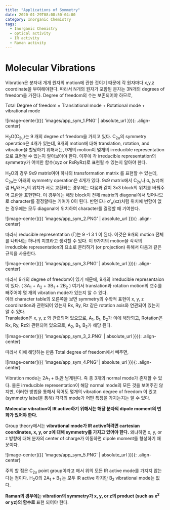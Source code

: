 ```yaml
---
title: "Applications of Symmetry"
date: 2020-01-29T08:08:50-04:00
category: Inorganic Chemistry
tags:
  - Inorganic Chemistry
  - optical activity
  - IR activity
  - Raman activity
---
```




# Molecular Vibrations
Vibration은 분자내 개개 원자의 motion에 관한 것이기 때문에 각 원자마다 x,y,z coordinate을 부여해야한다.
따라서 N개의 원자가 포함된 분자는 3N개의 degrees of freedom을 가진다. Degree of freedom의 수는 보존되어야 하므로,  

<p class="text-center"> Total Degree of freedom = Translational mode + Rotational mode + vibrational mode </p>

![image-center]({{ 'images/app_sym_1.PNG' | absolute_url }}){: .align-center}

H<sub>2</sub>O(C<sub>2υ</sub>)는 9 개의 degree of freedom을 가지고 있다. C<sub>2υ</sub>의 symmetry operation은 4개가 있는데, 
9개의 motion에 대해 translation, rotation, and vibration을 할당하기 위해서는, 9개의 motion이 몇개의 irreducible representation으로 표현될 수 있는지 알아보아야 한다. 이후에 각 irreducible representation의 symmetry가 어떠한 함수(xyz or RxRyRz)로 표현될 수 있는지 알아야 한다.

H<sub>2</sub>O의 경우 9x9 matrix여야 하나의 transformation matrix 를 표현할 수 있는데, C<sub>2υ</sub>는 아래의 symmetry operation은 4개가 있다.
9x9 matrix에서 C<sub>2υ</sub>나 σ<sub>υ</sub>(yz)처럼 H<sub>a</sub>와 H<sub>b</sub>의 위치가 서로 교환되는 경우에는 다음과 같이  3x3 block의 위치를 바꿔주어 교환을 표현한다. 이 경우에는 해당 block이 전체 matrix의 diagonal에서 벗어나므로 character를 결정할때는 기여가 0이 된다.
반면 E나 σ′<sub>υ</sub>(xz)처럼 위치에 변함이 없는 경우에는 모두 diagonal에 위치하여 character를 결정할 때 기여한다.

![image-center]({{ 'images/app_sym_2.PNG' | absolute_url }}){: .align-center}

따라서 reducible representation (Γ)는 9 -1 3 1 이 된다. 이것은 9개의 motion 전체를 나타내는 하나의 지표라고 생각할 수 있다.
이 9가지의 motion을 각각의 irreducible representation의 요소로 분리하기 (or projection) 위해서 다음과 같은 규칙을 사용한다.

![image-center]({{ 'images/app_sym_3.PNG' | absolute_url }}){: .align-center}
 
따라서 9개의 degree of freedom이 있기 때문에, 9개의 irreducible representaion이 있다. ( 3A<sub>1</sub> + A<sub>2</sub> + 3B<sub>1</sub> + 2B<sub>2</sub> ) 여기서 translation과 rotation motion의 갯수를 빼주어야 몇 개의 vibration mode가 있는지 알 수 있다.  
아래 character table의 오른쪽을 보면 symmetry의 수학적 표현이 x, y, z coordination과 관련되어 있는지 Rx, Ry, Rz 같은 rotation axis와 연관되어 있는지 알 수 있다.  
Translation은 x, y, z 와 관련되어 있으므로, A<sub>1</sub>, B<sub>1</sub>, B<sub>2</sub>가 이에 해당되고, Rotation은 Rx, Ry, Rz와 관련되어 있으므로, A<sub>2</sub>, B<sub>1</sub>, B<sub>2</sub>가 해당 된다. 

![image-center]({{ 'images/app_sym_3_2.PNG' | absolute_url }}){: .align-center}

따라서 이에 해당하는 만큼 Total degree of freedom에서 빼주면,  

![image-center]({{ 'images/app_sym_4.PNG' | absolute_url }}){: .align-center}

Vibration mode는 2A<sub>1</sub> + B<sub>1</sub>만 남게된다. 즉 총 3개의 normal mode가 존재할 수 있다.
물론 irreducible representation이 해당 normal mode의 모든 것을 보여주진 않지만, 이러한 방법을 통해서 적어도 몇개의 vibration degree of freedom 이 있고 (symmetry label을 통해) 각각의 mode가 어떤 특징을 가지는지는 알 수 있다.

__Molecular vibration이 IR active하기 위해서는 해당 분자의 dipole moment의 변화가 있어야 한다.__  

Group theory에서는 __vibrational mode가 IR active하려면 cartesian coordinates, x, y, or z에 대해 symmetry를 가지고 있어야 한다.__ 왜냐하면 x, y, or z 방향에 대해 분자의 center of charge가 이동하면 dipole moment를 형성하기 때문이다.  

![image-center]({{ 'images/app_sym_5.PNG' | absolute_url }}){: .align-center}

주의 할 점은 C<sub>2υ</sub> point group이라고 해서 위의 모든 IR active mode를 가지지 않는다는 점이다. 
H<sub>2</sub>O의 2A<sub>1</sub> + B<sub>1</sub> 는 모두 IR active 하지만 B<sub>2</sub> vibrational mode는 없다.

__Raman의 경우에는 vibration의 symmetry가 x, y, or z의 product (such as x<sup>2</sup> or yz)의 함수로__ 표현 되어야 한다.


